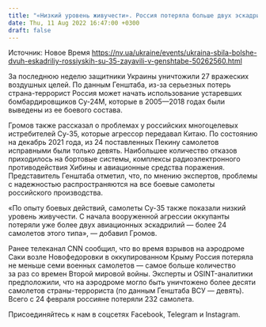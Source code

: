 ```yaml
---
title: "«Низкий уровень живучести». Россия потеряла больше двух эскадрилий Су-35 — Генштаб"
date: Thu, 11 Aug 2022 16:47:00 +0300
draft: false
---
```

Источник: Новое Время https://nv.ua/ukraine/events/ukraina-sbila-bolshe-dvuh-eskadriliy-rossiyskih-su-35-zayavili-v-genshtabe-50262560.html


 За последнюю неделю защитники Украины уничтожили 27 вражеских воздушных целей. По данным Генштаба, из-за серьезных потерь страна-террорист Россия может начать использование устаревших бомбардировщиков Су-24М, которые в 2005—2018 годах были выведены из ее боевого состава.

Громов также рассказал о проблемах у российских многоцелевых истребителей Су-35, которые агрессор передавал Китаю. По состоянию на декабрь 2021 года, из 24 поставленных Пекину самолетов исправными были только девять. Наибольшее количество отказов приходилось на бортовые системы, комплексы радиоэлектронного противодействия Хибины и авиационные средства поражения. Представитель Генштаба отметил, что, по мнению экспертов, проблемы с надежностью распространяются на все боевые самолеты российского производства.

«По опыту боевых действий, самолеты Су-35 также показали низкий уровень живучести. С начала вооруженной агрессии оккупанты потеряли уже более двух авиационных эскадрилий — более 24 самолетов этого типа», — добавил Громов.

Ранее телеканал CNN сообщил, что во время взрывов на аэродроме Саки возле Новофедоровки в оккупированном Крыму Россия потеряла не меньше семи военных самолетов — самое больше количество за раз со времен Второй мировой войны. Эксперты и OSINT-аналитики предположили, что на аэродроме могло быть уничтожено более десяти самолетов страны-террориста (по данным Генштаба ВСУ — девять). Всего с 24 февраля россияне потеряли 232 самолета.

Присоединяйтесь к нам в соцсетях Facebook, Telegram и Instagram.
